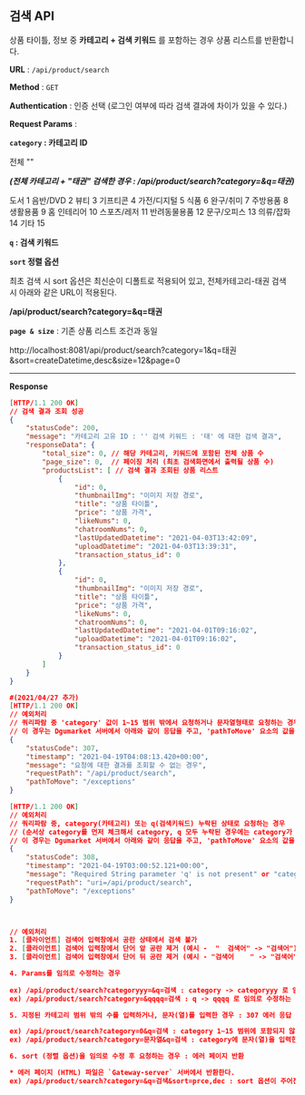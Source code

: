 ## 검색 API



상품 타이틀, 정보 중 **카테고리 + 검색 키워드** 를 포함하는 경우 상품 리스트를 반환합니다. 



**URL** : `/api/product/search`

**Method** : `GET`

**Authentication** : 인증 선택 (로그인 여부에 따라 검색 결과에 차이가 있을 수 있다.)

**Request Params** : 

**`category` : 카테고리 ID**

전체 "" 

***(전체 카테고리 + "태권" 검색한 경우 : /api/product/search?category=&q=태권)***

도서 1
음반/DVD 2
뷰티 3
기프티콘 4
가전/디지털 5
식품 6
완구/취미 7
주방용품 8
생활용품 9
홈 인테리어 10
스포츠/레저 11
반려동물용품 12
문구/오피스 13
의류/잡화 14
기타 15

**`q` : 검색 키워드** 

**`sort` 정렬 옵션** 

최초 검색 시 sort 옵션은 최신순이 디폴트로 적용되어 있고, 전체카테고리-태권 검색 시 아래와 같은 URL이 적용된다.

**/api/product/search?category=&q=태권**

**`page & size`** : 기존 상품 리스트 조건과 동일

http://localhost:8081/api/product/search?category=1&q=태권&sort=createDatetime,desc&size=12&page=0



___

**Response**

```json
[HTTP/1.1 200 OK]
// 검색 결과 조회 성공 
{
    "statusCode": 200,
    "message": "카테고리 고유 ID : '' 검색 키워드 : '태' 에 대한 검색 결과",
    "responseData": {
        "total_size": 0, // 해당 카테고리, 키워드에 포함된 전체 상품 수 
        "page_size": 0,  // 페이징 처리 (최초 검색화면에서 출력될 상품 수)
        "productsList": [ // 검색 결과 조회된 상품 리스트 
            {
                "id": 0,
                "thumbnailImg": "이미지 저장 경로",
                "title": "상품 타이틀",
                "price": "상품 가격",
                "likeNums": 0,
                "chatroomNums": 0,
                "lastUpdatedDatetime": "2021-04-03T13:42:09",
                "uploadDatetime": "2021-04-03T13:39:31",
                "transaction_status_id": 0
            },
            {
                "id": 0,
                "thumbnailImg": "이미지 저장 경로",
                "title": "상품 타이틀",
                "price": "상품 가격",
                "likeNums": 0,
                "chatroomNums": 0,
                "lastUpdatedDatetime": "2021-04-01T09:16:02",
                "uploadDatetime": "2021-04-01T09:16:02",
                "transaction_status_id": 0
            }
        ]
    }
}

#(2021/04/27 추가)
[HTTP/1.1 200 OK]
// 예외처리 
// 쿼리파람 중 'category' 값이 1~15 범위 밖에서 요청하거나 문자열형태로 요청하는 경우 (카테고리 값을 임의로 수정하는 경우 예외처리)
// 이 경우는 Dgumarket 서버에서 아래와 같이 응답을 주고, 'pathToMove' 요소의 값을 활용해서 예외페이지로 이동시키시면 됩니다.
{
    "statusCode": 307,
    "timestamp": "2021-04-19T04:08:13.420+00:00",
    "message": "요청에 대한 결과를 조회할 수 없는 경우",
    "requestPath": "/api/product/search",
    "pathToMove": "/exceptions"
}

[HTTP/1.1 200 OK]
// 예외처리 
// 쿼리파람 중, category(카테고리) 또는 q(검색키워드) 누락된 상태로 요청하는 경우 
// (순서상 category를 먼저 체크해서 category, q 모두 누락된 경우에는 category가 존재하지 않는다는 예외 메시지가 반환)
// 이 경우는 Dgumarket 서버에서 아래와 같이 응답을 주고, 'pathToMove' 요소의 값을 활용해서 예외페이지로 이동시키시면 됩니다.
{
    "statusCode": 308,
    "timestamp": "2021-04-19T03:00:52.121+00:00",
    "message": "Required String parameter 'q' is not present" or "category is not present",
    "requestPath": "uri=/api/product/search",
    "pathToMove": "/exceptions"
}



// 예외처리
1. [클라이언트] 검색어 입력창에서 공란 상태에서 검색 불가 
2. [클라이언트] 검색어 입력창에서 단어 앞 공란 제거 (예시 -  "  검색어" -> "검색어") 
3. [클라이언트] 검색어 입력창에서 단어 뒤 공란 제거 (예시 - "검색어    " -> "검색어")

4. Params를 임의로 수정하는 경우  
 
ex) /api/product/search?categoryyy=&q=검색 : category -> categoryyy 로 임의로 수정하는 경우 : 308 에러 응답
ex) /api/product/search?category=&qqqq=검색 : q -> qqqq 로 임의로 수정하는 경우 : 308 에러 응답

5. 지정된 카테고리 범위 밖의 수를 입력하거나, 문자(열)를 입력한 경우 : 307 에러 응답

ex) /api/prouct/search?category=0&q=검색 : category 1~15 범위에 포함되지 않은 경우 
ex) /api/product/search?category=문자열&q=검색 : category에 문자(열)을 입력한 경우 

6. sort (정렬 옵션)을 임의로 수정 후 요청하는 경우 : 에러 페이지 반환 

* 에러 페이지 (HTML) 파일은 `Gateway-server` 서버에서 반환한다.
ex) /api/product/search?category=&q=검색&sort=prce,dec : sort 옵션이 주어진 조건이 아닌 경우 

```





